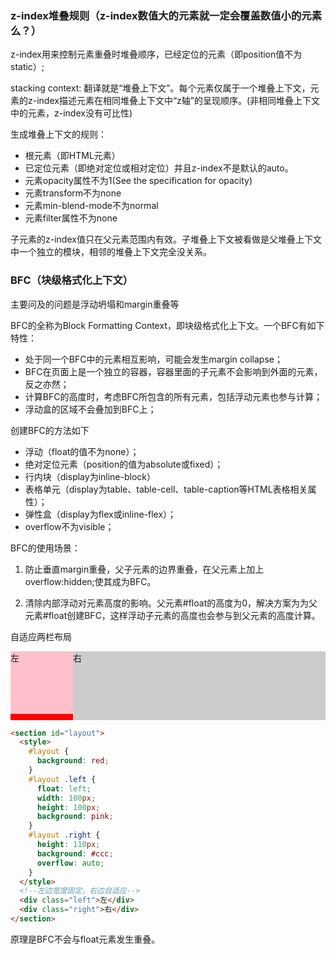 ### z-index堆叠规则（z-index数值大的元素就一定会覆盖数值小的元素么？）

z-index用来控制元素重叠时堆叠顺序，已经定位的元素（即position值不为static）;

stacking context: 翻译就是“堆叠上下文”。每个元素仅属于一个堆叠上下文，元素的z-index描述元素在相同堆叠上下文中“z轴”的呈现顺序。(非相同堆叠上下文中的元素，z-index没有可比性)

生成堆叠上下文的规则：

* 根元素（即HTML元素）
* 已定位元素（即绝对定位或相对定位）并且z-index不是默认的auto。
* 元素opacity属性不为1(See the specification for opacity)
* 元素transform不为none
* 元素min-blend-mode不为normal
* 元素filter属性不为none

子元素的z-index值只在父元素范围内有效。子堆叠上下文被看做是父堆叠上下文中一个独立的模块，相邻的堆叠上下文完全没关系。

### BFC（块级格式化上下文）
主要问及的问题是浮动坍塌和margin重叠等

BFC的全称为Block Formatting Context，即块级格式化上下文。一个BFC有如下特性：

* 处于同一个BFC中的元素相互影响，可能会发生margin collapse；
* BFC在页面上是一个独立的容器，容器里面的子元素不会影响到外面的元素，反之亦然；
* 计算BFC的高度时，考虑BFC所包含的所有元素，包括浮动元素也参与计算；
* 浮动盒的区域不会叠加到BFC上；

创建BFC的方法如下
* 浮动（float的值不为none）；
* 绝对定位元素（position的值为absolute或fixed）；
* 行内块（display为inline-block）
* 表格单元（display为table、table-cell、table-caption等HTML表格相关属性）；
* 弹性盒（display为flex或inline-flex）；
* overflow不为visible；

BFC的使用场景：

1. 防止垂直margin重叠，父子元素的边界重叠，在父元素上加上overflow:hidden;使其成为BFC。

2. 清除内部浮动对元素高度的影响。父元素#float的高度为0，解决方案为为父元素#float创建BFC，这样浮动子元素的高度也会参与到父元素的高度计算。

自适应两栏布局
<section id="layout">
    <style>
        #layout {
            background: red;
        }
        #layout .left {
            float: left;
            width: 100px;
            height: 100px;
            background: pink;
        }
        #layout .right {
            height: 110px;
            background: #ccc;
            overflow: auto;
        }
    </style>
    <!--左边宽度固定，右边自适应-->
    <div class="left">左</div>
    <div class="right">右</div>
</section>

```html
<section id="layout">
  <style>
    #layout {
      background: red;
    }
    #layout .left {
      float: left;
      width: 100px;
      height: 100px;
      background: pink;
    }
    #layout .right {
      height: 110px;
      background: #ccc;
      overflow: auto;
    }
  </style>
  <!--左边宽度固定，右边自适应-->
  <div class="left">左</div>
  <div class="right">右</div>
</section>
```

原理是BFC不会与float元素发生重叠。

